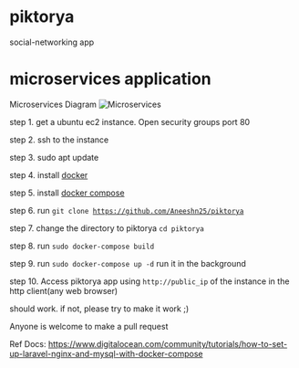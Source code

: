 # piktorya
social-networking app

# microservices application

Microservices Diagram 
<img src="https://github.com/Aneeshn25/piktorya/tree/master/images/diagram.png" alt="Microservices">

step 1. get a ubuntu ec2 instance. Open security groups port 80

step 2. ssh to the instance

step 3. sudo apt update

step 4. install <a href="https://docs.docker.com/install/linux/docker-ce/ubuntu/" target="_blank">docker</a>

step 5. install <a href="https://docs.docker.com/compose/install/" target="_blank">docker compose</a>

step 6. run <code>git clone https://github.com/Aneeshn25/piktorya</code>
        
step 7. change the directory to piktorya <code>cd piktorya</code>

step 8. run <code>sudo docker-compose build</code>

step 9. run <code>sudo docker-compose up -d</code> run it in the background

step 10. Access piktorya app using <code>http://public_ip</code> of the instance in the http client(any web browser)

should work. if not, please try to make it work ;)

Anyone is welcome to make a pull request

Ref Docs: https://www.digitalocean.com/community/tutorials/how-to-set-up-laravel-nginx-and-mysql-with-docker-compose
